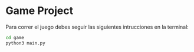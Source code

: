 # Game Project

Para correr el juego debes seguir las siguientes intrucciones en la terminal:

``` bash
cd game
python3 main.py
``` 

